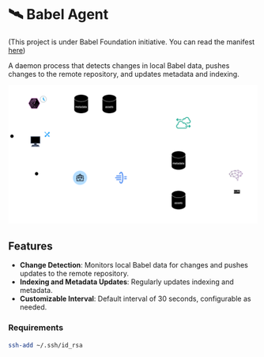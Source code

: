 # 🛰️ Babel Agent

(This project is under Babel Foundation initiative. You can read the manifest [here](https://github.com/margostino/babel-foundation))

A daemon process that detects changes in local Babel data, pushes changes to the remote repository, and updates metadata and indexing.

<p align="center">
  <img src="https://github.com/margostino/babel-foundation/blob/master/assets/babel-architecture.png?raw=true" alt="Babel Foundation Architecture"/>
</p>

## Features

- **Change Detection**: Monitors local Babel data for changes and pushes updates to the remote repository.
- **Indexing and Metadata Updates**: Regularly updates indexing and metadata.
- **Customizable Interval**: Default interval of 30 seconds, configurable as needed.

### Requirements

```bash
ssh-add ~/.ssh/id_rsa
```
